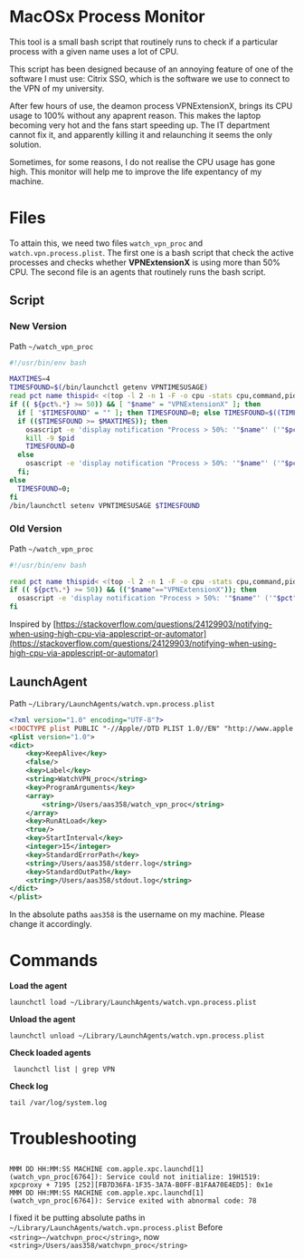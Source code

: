 # MacOSx Process Monitor

This tool is a small bash script that routinely runs to check if a particular process with a given name uses a lot of CPU. 

This script has been designed because of an annoying feature of one of the software I must use: Citrix SSO, which is the software we use to connect to the VPN of my university.

After few hours of use, the deamon process VPNExtensionX, brings its CPU usage to 100% without any apaprent reason. This makes the laptop becoming very hot and the fans start speeding up. The IT department cannot fix it, and apparently killing it and relaunching it seems the only solution. 

Sometimes, for some reasons, I do not realise the CPU usage has gone high. This monitor will help me to improve the life expentancy of my machine.


# Files

To attain this, we need two files ```watch_vpn_proc``` and ```watch.vpn.process.plist```.
The first one is a bash script that check the active processes and checks whether **VPNExtensionX** is using more than 50% CPU.
The second file is an agents that routinely runs the bash script.

## Script

### New Version

Path ```~/watch_vpn_proc```
```bash
#!/usr/bin/env bash

MAXTIMES=4
TIMESFOUND=$(/bin/launchctl getenv VPNTIMESUSAGE)
read pct name thispid< <(top -l 2 -n 1 -F -o cpu -stats cpu,command,pid | tail -1)
if (( ${pct%.*} >= 50)) && [ "$name" = "VPNExtensionX" ]; then
  if [ "$TIMESFOUND" = "" ]; then TIMESFOUND=0; else TIMESFOUND=$((TIMESFOUND+1)); fi
  if (($TIMESFOUND >= $MAXTIMES)); then 
    osascript -e 'display notification "Process > 50%: '"$name"' ('"$pct"'%) (pid: '"$thispid"'), counts: '"$TIMESFOUND"'. Will kill it now. Bye bye." with title "High Usage of CPU"';
    kill -9 $pid
    TIMESFOUND=0
  else 
    osascript -e 'display notification "Process > 50%: '"$name"' ('"$pct"'%) (pid: '"$thispid"'), counts: '"$TIMESFOUND"' " with title "High Usage of CPU"'; 
  fi;
else 
  TIMESFOUND=0;
fi
/bin/launchctl setenv VPNTIMESUSAGE $TIMESFOUND
```

### Old Version

Path ```~/watch_vpn_proc```
```bash
#!/usr/bin/env bash

read pct name thispid< <(top -l 2 -n 1 -F -o cpu -stats cpu,command,pid | tail -1)
if (( ${pct%.*} >= 50)) && (("$name"=="VPNExtensionX")); then
  osascript -e 'display notification "Process > 50%: '"$name"' ('"$pct"'%) (pid: '"$thispid"')" with title "High Usage of CPU"'
fi
```

Inspired by [https://stackoverflow.com/questions/24129903/notifying-when-using-high-cpu-via-applescript-or-automator](https://stackoverflow.com/questions/24129903/notifying-when-using-high-cpu-via-applescript-or-automator)

## LaunchAgent

Path ```~/Library/LaunchAgents/watch.vpn.process.plist```
```xml
<?xml version="1.0" encoding="UTF-8"?>
<!DOCTYPE plist PUBLIC "-//Apple//DTD PLIST 1.0//EN" "http://www.apple.com/DTDs/PropertyList-1.0.dtd">
<plist version="1.0">
<dict>
    <key>KeepAlive</key>
    <false/>
    <key>Label</key>
    <string>WatchVPN_proc</string>
    <key>ProgramArguments</key>
    <array>
        <string>/Users/aas358/watch_vpn_proc</string>
    </array>
    <key>RunAtLoad</key>
    <true/>
    <key>StartInterval</key>
    <integer>15</integer>
    <key>StandardErrorPath</key>
    <string>/Users/aas358/stderr.log</string>
    <key>StandardOutPath</key>
    <string>/Users/aas358/stdout.log</string>
</dict>
</plist>
```

In the absolute paths ```aas358``` is the username on my machine. Please change it accordingly.

# Commands

**Load the agent**

```launchctl load ~/Library/LaunchAgents/watch.vpn.process.plist```

**Unload the agent**

```launchctl unload ~/Library/LaunchAgents/watch.vpn.process.plist```

**Check loaded agents**

``` launchctl list | grep VPN```

**Check log**

```tail /var/log/system.log```


# Troubleshooting

## 

```
MMM DD HH:MM:SS MACHINE com.apple.xpc.launchd[1] (watch_vpn_proc[6764]): Service could not initialize: 19H1519: xpcproxy + 7195 [252][FB7D36FA-1F35-3A7A-B0FF-B1FAA70E4ED5]: 0x1e
MMM DD HH:MM:SS MACHINE com.apple.xpc.launchd[1] (watch_vpn_proc[6764]): Service exited with abnormal code: 78
```

I fixed it be putting absolute paths in ```~/Library/LaunchAgents/watch.vpn.process.plist```
Before ```<string>~/watchvpn_proc</string>```, now ```<string>/Users/aas358/watchvpn_proc</string>```
